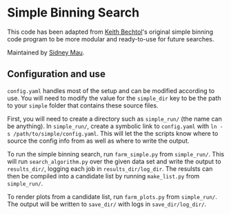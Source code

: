 # Simple Binning Search 

This code has been adapted from [Keith Bechtol](https://github/com/bechtol)'s original simple binning code program to be more modular and ready-to-use for future searches.

Maintained by [Sidney Mau](https://github.com/SidneyMau).

## Configuration and use

<!--The `config.yaml` file will point the different parts of the code to the data set over which the search will be performed and the directories where the results will be saved. Once this has been set, then `farm_simple.py` will use `search_algorithm.py` to perform the simple binnning search over the given data set, storing the results in `results_dir/`. Then, `make_list.py` will compile the data stored in `results_dir/` into a candidate list. Finally, running `farm_plots.py` will use `diagnostic_plots.py` to create diagnostic plots for each candidate, saving these plots in `save_dir/`.-->

`config.yaml` handles most of the setup and can be modified according to use. You will need to modify the value for the `simple_dir` key to be the path to your `simple` folder that contains these source files.

First, you will need to create a directory such as `simple_run/` (the name can be anything). In `simple_run/`, create a symbolic link to `config.yaml` with `ln -s /path/to/simple/config.yaml`. This will let the the scripts know where to source the config info from as well as where to write the output.

To run the simple binning search, run `farm_simple.py` from `simple_run/`. This will run `search_algorithm.py` over the given data set and write the output to `results_dir/`, logging each job in `results_dir/log_dir`. The resulsts can then be compiled into a candidate list by running `make_list.py` from `simple_run/`.

To render plots from a candidate list, run `farm_plots.py` from `simple_run/`. The output will be written to `save_dir/` with logs in `save_dir/log_dir/`.
